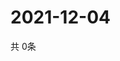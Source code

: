 # 2021-12-04
  共 0条

  <!-- BEGIN -->
  <!-- 最后更新时间Sat Dec 04 2021 00:18:32 GMT+0000 (Coordinated Universal Time) -->
  
  <!-- END -->
  
  